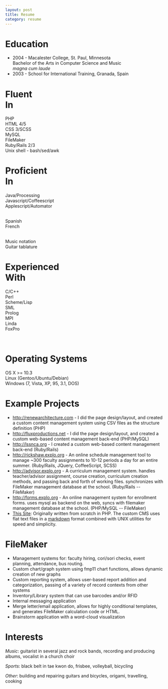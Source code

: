 ```yaml
---
layout: post
title: Resume
category: resume  
---
```


#    Education

- 2004 - Macalester College, St. Paul, Minnesota  
    Bachelor of the Arts in Computer Science and Music  
    _magna cum laude_
- 2003 - School for International Training, Granada, Spain



<div class="left pad-right">
<h1>Fluent<br />In</h1>
PHP  <br />
HTML 4/5  <br />
CSS 3/SCSS  <br /> 
MySQL  <br />
FileMaker  <br />
Ruby/Rails 2/3  <br />
Unix shell - bash/sed/awk  <br />
</div>



<div class="left pad-right">
<h1>Proficient<br />In</h1>

Java/Processing  <br />
Javascript/Coffeescript  <br />
Applescript/Automator <br /><br />

Spanish  <br />
French  <br /><br />

Music notation  <br />
Guitar tablature
</div>



<div class="left pad-right">
<h1>Experienced<br />With</h1>

C/C++  <br />
Perl  <br />
Scheme/Lisp  <br />
SML  <br />
Prolog  <br />
MPI  <br />
Linda  <br />
FoxPro  <br />
</div>

<div class="clf"> </div>


#    Operating Systems

OS X >= 10.3  
Linux (Gentoo/Ubuntu/Debian)  
Windows (7, Vista, XP, 95, 3.1, DOS)  


#    Example Projects
- <http://renewarchitecture.com> - I did the page design/layout, and created a custom content management system using CSV files as the structure definition (PHP)
- <http://fluxproductions.net> - I did the page design/layout, and created a custom web-based content management back-end (PHP/MySQL)
- <http://lssnca.org> - I created a custom web-based content management back-end (Ruby/Rails)
- <http://rickshaw.explo.org> - An online schedule management tool to manage ~300 faculty assignments to 10-12 periods a day for an entire summer. (Ruby/Rails, JQuery, CoffeeScript, SCSS)
- <http://advisor.explo.org> - A curriculum management system. handles teacher/advisor assignment, course creation, curriculum creation methods, and passing back and forth of working files. synchronizes with FileMaker management database at the school. (Ruby/Rails -- FileMaker)
- <http://forms.explo.org> - An online management system for enrollment forms. uses mysql as backend on the web, syncs with filemaker management database at the school. (PHP/MySQL -- FileMaker)
- [This Site](http://donaldmerand.com/code/2012/02/29/about-this-site.html): Originally written from scratch in PHP. The custom CMS uses flat text files in a [markdown](http://daringfireball.net/projects/markdown/) format combined with UNIX utilities for speed and simplicity.


#    FileMaker
- Management systems for: faculty hiring, cori/sori checks, event planning, attendance, bus routing.
- Custom chart/graph system using fmp11 chart functions, allows dynamic creation of new graphs
- Custom reporting system, allows user-based report addition and categorization, passing of a variety of record contexts from other systems
- Inventory/Library system that can use barcodes and/or RFID
- Internal messaging application
- Merge letter/email application, allows for highly conditional templates, and generates FileMaker calculation code or HTML.
- Brainstorm application with a word-cloud visualization


#    Interests
_Music_: guitarist in several jazz and rock bands, recording and producing albums, vocalist in a church choir

_Sports_: black belt in tae kwon do, frisbee, volleyball, bicycling

_Other_: building and repairing guitars and bicycles, origami, travelling, cooking

